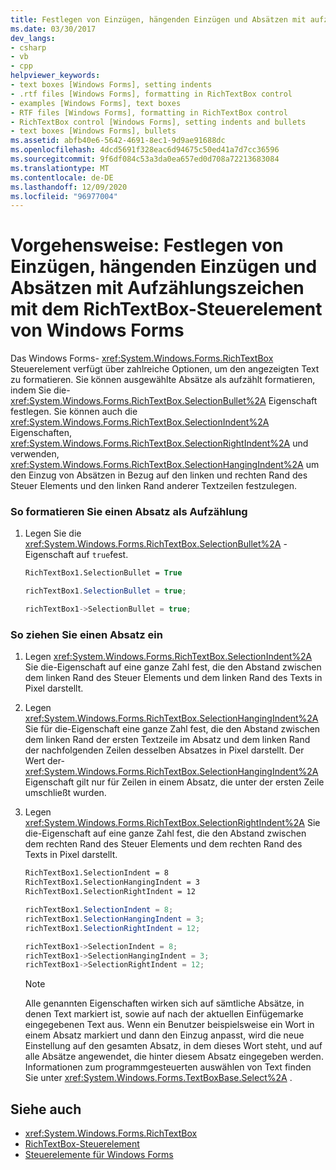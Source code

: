 ```yaml
---
title: Festlegen von Einzügen, hängenden Einzügen und Absätzen mit aufzählen mit dem RichTextBox-Steuerelement
ms.date: 03/30/2017
dev_langs:
- csharp
- vb
- cpp
helpviewer_keywords:
- text boxes [Windows Forms], setting indents
- .rtf files [Windows Forms], formatting in RichTextBox control
- examples [Windows Forms], text boxes
- RTF files [Windows Forms], formatting in RichTextBox control
- RichTextBox control [Windows Forms], setting indents and bullets
- text boxes [Windows Forms], bullets
ms.assetid: abfb40e6-5642-4691-8ec1-9d9ae91688dc
ms.openlocfilehash: 4dcd5691f328eac6d94675c50ed41a7d7cc36596
ms.sourcegitcommit: 9f6df084c53a3da0ea657ed0d708a72213683084
ms.translationtype: MT
ms.contentlocale: de-DE
ms.lasthandoff: 12/09/2020
ms.locfileid: "96977004"
---
```

# <a name="how-to-set-indents-hanging-indents-and-bulleted-paragraphs-with-the-windows-forms-richtextbox-control"></a>Vorgehensweise: Festlegen von Einzügen, hängenden Einzügen und Absätzen mit Aufzählungszeichen mit dem RichTextBox-Steuerelement von Windows Forms
Das Windows Forms- <xref:System.Windows.Forms.RichTextBox> Steuerelement verfügt über zahlreiche Optionen, um den angezeigten Text zu formatieren. Sie können ausgewählte Absätze als aufzählt formatieren, indem Sie die- <xref:System.Windows.Forms.RichTextBox.SelectionBullet%2A> Eigenschaft festlegen. Sie können auch die <xref:System.Windows.Forms.RichTextBox.SelectionIndent%2A> Eigenschaften, <xref:System.Windows.Forms.RichTextBox.SelectionRightIndent%2A> und verwenden, <xref:System.Windows.Forms.RichTextBox.SelectionHangingIndent%2A> um den Einzug von Absätzen in Bezug auf den linken und rechten Rand des Steuer Elements und den linken Rand anderer Textzeilen festzulegen.  
  
### <a name="to-format-a-paragraph-as-a-bulleted-list"></a>So formatieren Sie einen Absatz als Aufzählung  
  
1. Legen Sie die <xref:System.Windows.Forms.RichTextBox.SelectionBullet%2A> -Eigenschaft auf `true`fest.  
  
    ```vb  
    RichTextBox1.SelectionBullet = True  
    ```  
  
    ```csharp  
    richTextBox1.SelectionBullet = true;  
    ```  
  
    ```cpp  
    richTextBox1->SelectionBullet = true;  
    ```  
  
### <a name="to-indent-a-paragraph"></a>So ziehen Sie einen Absatz ein  
  
1. Legen <xref:System.Windows.Forms.RichTextBox.SelectionIndent%2A> Sie die-Eigenschaft auf eine ganze Zahl fest, die den Abstand zwischen dem linken Rand des Steuer Elements und dem linken Rand des Texts in Pixel darstellt.  
  
2. Legen <xref:System.Windows.Forms.RichTextBox.SelectionHangingIndent%2A> Sie für die-Eigenschaft eine ganze Zahl fest, die den Abstand zwischen dem linken Rand der ersten Textzeile im Absatz und dem linken Rand der nachfolgenden Zeilen desselben Absatzes in Pixel darstellt. Der Wert der- <xref:System.Windows.Forms.RichTextBox.SelectionHangingIndent%2A> Eigenschaft gilt nur für Zeilen in einem Absatz, die unter der ersten Zeile umschließt wurden.  
  
3. Legen <xref:System.Windows.Forms.RichTextBox.SelectionRightIndent%2A> Sie die-Eigenschaft auf eine ganze Zahl fest, die den Abstand zwischen dem rechten Rand des Steuer Elements und dem rechten Rand des Texts in Pixel darstellt.  
  
    ```vb  
    RichTextBox1.SelectionIndent = 8  
    RichTextBox1.SelectionHangingIndent = 3  
    RichTextBox1.SelectionRightIndent = 12  
    ```  
  
    ```csharp  
    richTextBox1.SelectionIndent = 8;  
    richTextBox1.SelectionHangingIndent = 3;  
    richTextBox1.SelectionRightIndent = 12;  
    ```  
  
    ```cpp  
    richTextBox1->SelectionIndent = 8;  
    richTextBox1->SelectionHangingIndent = 3;  
    richTextBox1->SelectionRightIndent = 12;  
    ```  
  
    > [!NOTE]
    > Alle genannten Eigenschaften wirken sich auf sämtliche Absätze, in denen Text markiert ist, sowie auf nach der aktuellen Einfügemarke eingegebenen Text aus. Wenn ein Benutzer beispielsweise ein Wort in einem Absatz markiert und dann den Einzug anpasst, wird die neue Einstellung auf den gesamten Absatz, in dem dieses Wort steht, und auf alle Absätze angewendet, die hinter diesem Absatz eingegeben werden. Informationen zum programmgesteuerten auswählen von Text finden Sie unter <xref:System.Windows.Forms.TextBoxBase.Select%2A> .  
  
## <a name="see-also"></a>Siehe auch

- <xref:System.Windows.Forms.RichTextBox>
- [RichTextBox-Steuerelement](richtextbox-control-windows-forms.md)
- [Steuerelemente für Windows Forms](controls-to-use-on-windows-forms.md)
